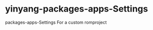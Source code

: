 yinyang-packages-apps-Settings
==============================

packages-apps-Settings  For a custom romproject